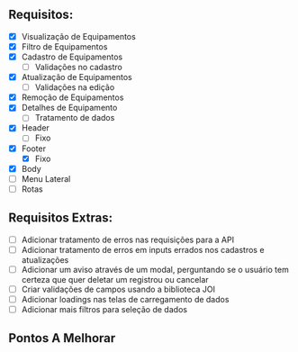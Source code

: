 ## Requisitos:

- [x] Visualização de Equipamentos
- [x] Filtro de Equipamentos
- [x] Cadastro de Equipamentos
  - [ ] Validações no cadastro
- [x] Atualização de Equipamentos
  - [ ] Validações na edição
- [x] Remoção de Equipamentos
- [x] Detalhes de Equipamento
  - [ ] Tratamento de dados
- [x] Header
  - [ ] Fixo
- [x] Footer
  - [x] Fixo
- [x] Body
- [ ] Menu Lateral
- [ ] Rotas

## Requisitos Extras:

- [ ] Adicionar tratamento de erros nas requisições para a API
- [ ] Adicionar tratamento de erros em inputs errados nos cadastros e atualizações
- [ ] Adicionar um aviso através de um modal, perguntando se o usuário tem certeza que quer deletar um registrou ou cancelar
- [ ] Criar validações de campos usando a biblioteca JOI
- [ ] Adicionar loadings nas telas de carregamento de dados
- [ ] Adicionar mais filtros para seleção de dados

## Pontos A Melhorar
